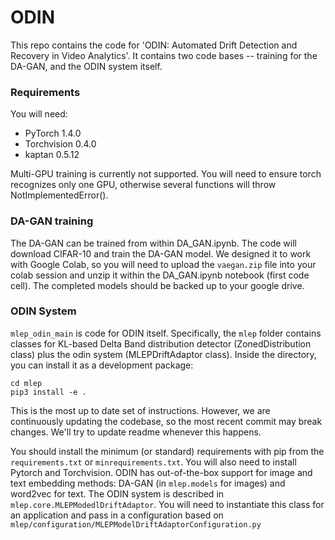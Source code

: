 # ODIN
This repo contains the code for 'ODIN: Automated Drift Detection and Recovery in Video Analytics'. It contains two code bases -- training for the DA-GAN, and the ODIN system itself.

### Requirements
You will need: 
  - PyTorch 1.4.0 
  - Torchvision 0.4.0 
  - kaptan 0.5.12

Multi-GPU training is currently not supported. You will need to ensure torch recognizes only one GPU, otherwise several functions will throw NotImplementedError().

### DA-GAN training

The DA-GAN can be trained from within DA_GAN.ipynb. The code will download CIFAR-10 and train the DA-GAN model. We designed it to work with Google Colab, so you will need to upload the `vaegan.zip` file into your colab session and unzip it within the DA_GAN.ipynb notebook (first code cell). The completed models should be backed up to your google drive.


### ODIN System

`mlep_odin_main` is code for ODIN itself. Specifically, the `mlep` folder contains classes for KL-based Delta Band distribution detector (ZonedDistribution class) plus the odin system (MLEPDriftAdaptor class). Inside the directory, you can install it as a development package:

    cd mlep
    pip3 install -e .
 
This is the most up to date set of instructions. However, we are continuously updating the codebase, so the most recent commit may break changes. We'll try to update readme whenever this happens.

You should install the minimum (or standard) requirements with pip from the `requirements.txt` or `minrequirements.txt`. You will also need to install Pytorch and Torchvision. ODIN has out-of-the-box support for image and text embedding methods: DA-GAN (in `mlep.models` for images) and word2vec for text. The ODIN system is described in `mlep.core.MLEPModedlDriftAdaptor`. You will need to instantiate this class for an application and pass in a configuration based on `mlep/configuration/MLEPModelDriftAdaptorConfiguration.py`


